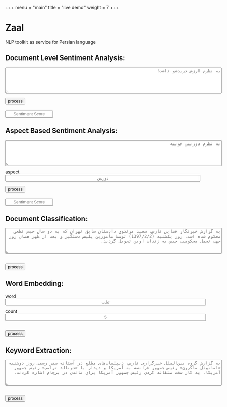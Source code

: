 +++
menu = "main"
title = "live demo"
weight = 7
+++

<html lang="en">
<head>
  <title>Zaal</title>
  <meta charset="utf-8">
  <meta name="viewport" content="width=device-width, initial-scale=1">
  <link rel="stylesheet" href="https://maxcdn.bootstrapcdn.com/bootstrap/3.3.7/css/bootstrap.min.css">
  <script src="https://ajax.googleapis.com/ajax/libs/jquery/3.3.1/jquery.min.js"></script>
  <script src="https://maxcdn.bootstrapcdn.com/bootstrap/3.3.7/js/bootstrap.min.js"></script>
</head>
<body>

<script type="text/javascript" language="javascript">

function sortByKey(array, key) {
return array.sort(function(a, b) {
    var x = a[key]; var y = b[key];
    return ((x > y) ? -1 : ((x < y) ? 1 : 0));
});
}

function userActionDSA() {
    var xhttp = new XMLHttpRequest();
    xhttp.open("POST", "http://88.99.203.40:9691/Zaal/api", false);
    xhttp.setRequestHeader("Content-type", "application/json");
    xhttp.setRequestHeader('Access-Control-Allow-Origin', '*');
    var doc = document.getElementById("document_dsa").value.replace(/[\n"']/g, "");
    var load = `{"method": "sentiment_analyzer", "args":{"document":"${doc}"}}`;
    xhttp.send(load);
    if (xhttp.status == 200) {
        var obj = JSON.parse(xhttp.responseText);
        document.getElementById("score_dsa").value = obj.results.pay_load.sentiment_score
    } else if (xhttp.status == 401) {
          alert(xhttp.responseText)
    }
    else {
        alert("No connection to server ...")
    }
}

function userActionASA() {
    var xhttp = new XMLHttpRequest();
    xhttp.open("POST", "http://88.99.203.40:9691/Zaal/api", false);
    xhttp.setRequestHeader("Content-type", "application/json");
    xhttp.setRequestHeader('Access-Control-Allow-Origin', '*');
    var doc = document.getElementById("document_asa").value.replace(/[\n"']/g, "");
    var aspect = document.getElementById("aspect").value.replace(/[\n"']/g, "");
    
    var load = `{"method": "aspect_sentiment_analyzer", "args":{"document": "${doc}", "aspect": "${aspect}"}}`;
    
    xhttp.send(load);
    if (xhttp.status == 200) {
        var obj = JSON.parse(xhttp.responseText);
        document.getElementById("score_asa").value = obj.results.pay_load.sentiment_score
    } else if (xhttp.status == 401) {
          alert(xhttp.responseText)
    }
    else {
        alert("An error occurred ...")
    }
}


function json2table(json, classes) {
  var cols = Object.keys(json[0]);
  var headerRow = '';
  var bodyRows = '';
  classes = classes || '';
  cols.map(function(col) {
  headerRow += '<th>' + col + '</th>';
});

json.map(function(row) {
  bodyRows += '<tr>';

  cols.map(function(colName) {
  bodyRows += '<td>' + row[colName] + '</td>';
});

  bodyRows += '</tr>';
});

return '<table class="table table-striped text-center" style="display:inline; width:300px; text-align:center" ><thead><tr>' +
       headerRow +
       '</tr></thead><tbody>' +
       bodyRows +
       '</tbody></table>';
}

function userActionDC() {
    var xhttp = new XMLHttpRequest();
    xhttp.open("POST", "http://88.99.203.40:9691/Zaal/api", false);
    xhttp.setRequestHeader("Content-type", "application/json");
    xhttp.setRequestHeader('Access-Control-Allow-Origin', '*');
    var doc = document.getElementById("document_dc").value.replace(/[\n"']/g, "");
    var load = `{"method": "document_classifier", "args":{"document":"${doc}"}}`;
    xhttp.send(load);
    if (xhttp.status == 200) {
        var data = []
        var responseJson = JSON.parse(xhttp.responseText);
      
        for (var key in responseJson.results.pay_load) {
                if (data.indexOf(key) === -1) {
                    data.push({"class": key, "class_weight": responseJson.results.pay_load[key]});
                }
            }
      sortByKey(data, "class_weight")
      document.getElementById('classTable').innerHTML = json2table(data);
    } else if (xhttp.status == 401) {
          alert(xhttp.responseText)
    }
    else {
        alert("No connection to server ...")
    }
}

String.prototype.allReplace = function(obj) {
    var retStr = this;
    for (var x in obj) {
        retStr = retStr.replace(new RegExp(x, 'g'), obj[x]);
    }
    return retStr;
};

function isBlank(str) {
    return (!str || /^\s*$/.test(str));
}

function userActionEE() {
    var xhttp = new XMLHttpRequest();
    xhttp.open("POST", "http://88.99.203.40:9691/Zaal/api", false);
    xhttp.setRequestHeader("Content-type", "application/json");
    xhttp.setRequestHeader('Access-Control-Allow-Origin', '*');
    var word = document.getElementById("word").value.replace(/[\n"']/g, "");
    var k = document.getElementById("k").value.allReplace({"۰": "0", "۱": "1", "۲": "2", "۳": "3", "۴": "4", "۵": "5", "۶": "6", "۷": "7", "۸": "8", "۹": "9"})
    
    if (isBlank(k)){
    k = 1
    }
    var load = `{"method": "word_suggester", "args":{"word": "${word}", "k-nearest": ${k}}}`;
    
    xhttp.send(load);
    if (xhttp.status == 200) {
        var data = []
        var responseJson = JSON.parse(xhttp.responseText);
        for (var key in responseJson.results.pay_load) {
                if (data.indexOf(key) === -1) {
                    data.push({"word": key, "simlarity_score": responseJson.results.pay_load[key]});
                }
            }
      sortByKey(data, "simlarity_score")
      document.getElementById('classTableEE').innerHTML = json2table(data);
    } else if (xhttp.status == 401) {
          alert(xhttp.responseText)
    }
    else {
        alert("An error occurred ...")
    }
}

function userActionKWE() {
    var xhttp = new XMLHttpRequest();
    xhttp.open("POST", "http://88.99.203.40:9691/Zaal/api", false);
    xhttp.setRequestHeader("Content-type", "application/json");
    xhttp.setRequestHeader('Access-Control-Allow-Origin', '*');
    var doc = document.getElementById("document_kwe").value.replace(/[\n"']/g, "");
    var load = `{"method": "keyword_extractor", "args":{"document":"${doc}"}}`;
    xhttp.send(load);
    if (xhttp.status == 200) {
        var data = []
        var responseJson = JSON.parse(xhttp.responseText);
        for (var key in responseJson.results.pay_load) {
                if (data.indexOf(key) === -1) {
                    data.push({"word": key, "word_weight": responseJson.results.pay_load[key]});
                }
            }
        
      sortByKey(data, "word_weight")
      document.getElementById('classTableKWE').innerHTML = json2table(data);
    } else if (xhttp.status == 401) {
          alert(xhttp.responseText)
    }
    else {
        alert("No connection to server ...")
    }
}

</script>

<div class="jumbotron text-center">
  <h1>Zaal</h1>
  <p>NLP toolkit as service for Persian language</p> 
</div>
<div class="container">
       <h2>Document Level Sentiment Analysis: </h2>
       <form>
         <div class="form-group">
            <textarea class="form-control" placeholder="به نظرم ارزش خریدشو داشت!" rows="5" dir="rtl" id="document_dsa" name="document" style='display:inline; width:680px;'></textarea>
        </div> 
       </form>
</div>

<div class="submitbutton text-center" style="margin-top:10px">
<button onclick="userActionDSA()" type="button" class="btn btn-success">process</button>
</div>

<div class="myscore_dsa text-center" style="margin-top:20px">
<input type="text" placeholder="Sentiment Score" name="name" id="score_dsa" class="form-control"  style='display:inline; width:150px; text-align:center'/>
</div>

<div class="container">
         <h2>Aspect Based Sentiment Analysis: </h2>
       <form>
        <div class="form-group">
            <textarea class="form-control" placeholder="به نظرم دوربین خوبیه" rows="5" dir="rtl" id="document_asa" name="document" style='display:inline; width:680px;'></textarea>
        </div> 
        <div class="input-group" style="margin-top:10px">
        <span class="input-group-addon">aspect</span>
            <input dir="rtl" id="aspect" type="text" class="form-control" placeholder="دوربین"  name="document" style='display:inline; text-align:center; width:612px;'>
        </div>
       </form>
</div>

<div class="submitbutton text-center" style="margin-top:10px">
<button onclick="userActionASA()" type="button" class="btn btn-success">process</button>
</div>

<div class="myscore_asa text-center" style="margin-top:20px">
<input type="text" placeholder="Sentiment Score" name="name" id="score_asa" class="form-control"  style='display:inline; width:150px; text-align:center'/>
</div>


<div class="container">
      <h2>Document Classification:</h2>
       <form>
        <div class="form-group">
            <textarea class="form-control" placeholder="به گزارش خبرنگار قضایی فارس، سعید مرتضوی دادستان سابق تهران که به دو سال حبس قطعی محکوم شده است، روز یک‌شنبه (1397/2/2) توسط مأمورین پلیس دستگیر و بعد از ظهر همان روز جهت تحمل محکومیت حبس به زندان اوین تحویل گردید." rows="5" dir="rtl" id="document_dc" name="document" style='display:inline; width:680px;'></textarea>
        </div>
       </form>
</div>

<div class="submitbutton text-center" style="margin-top:30px">
<button onclick="userActionDC()" type="button" class="btn btn-success">process</button>
</div>

<div id="classTable" class="dc_table text-center" style="margin-top:30px;" ></div>

<div class="container">
      <h2>Word Embedding:</h2>
       <form>
        <div class="input-group">
            <span class="input-group-addon">word</span>
            <input dir="rtl" id="word" type="text" class="form-control" name="document" placeholder="تبلت" style='display:inline; text-align:center; width:630px;'>
        </div>
        <div class="input-group" style="margin-top:10px">
        <span class="input-group-addon">count</span>
            <input dir="rtl" id="k" type="text" class="form-control" name="document" placeholder="5" style='display:inline; text-align:center; width:630px;'>
        </div>
       </form>
</div>

<div class="submitbutton text-center" style="margin-top:30px">
<button onclick="userActionEE()" type="button" class="btn btn-success">process</button>
</div>

<div id="classTableEE" class="simlarity_table text-center" style="margin-top:30px;" ></div>


<div class="container">
      <h2>Keyword Extraction:</h2>
       <form>
        <div class="form-group">
            <textarea class="form-control" placeholder="به گزارش گروه بین‌الملل خبرگزاری فارس، دیپلمات‌های مطلع در آستانه سفر رسمی روز دوشنبه «امانوئل ماکرون» رئیس جمهور فرانسه به آمریکا و دیدار با «دونالد ترامپ» رئیس جمهور آمریکا، به کار سخت متقاعد کردن رئیس جمهور آمریکا برای ماندن در برجام اشاره کردند."  rows="5" dir="rtl" id="document_kwe" name="document" style='display:inline; width:680px;'></textarea>
        </div>
       </form>
</div>

<div class="submitbutton text-center" style="margin-top:30px">
<button onclick="userActionKWE()" type="button" class="btn btn-success">process</button>
</div>

<div id="classTableKWE" class="kweTable text-center" style="margin-top:30px;" ></div>

</body>
</html>
